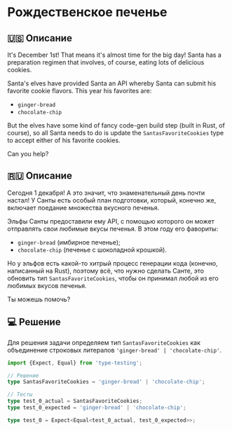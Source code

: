 # Рождественское печенье

## 🇺🇸 Описание

It's December 1st! That means it's almost time for the big day!
Santa has a preparation regimen that involves, of course,
eating lots of delicious cookies.

Santa's elves have provided Santa an API whereby Santa can submit
his favorite cookie flavors. This year his favorites are:

* `ginger-bread`
* `chocolate-chip`

But the elves have some kind of fancy code-gen build step
(built in Rust, of course), so all Santa needs to do is update
the `SantasFavoriteCookies` type to accept either of his favorite cookies.

Can you help?

## 🇷🇺 Описание

Сегодня 1 декабря! А это значит, что знаменательный день почти настал!
У Санты есть особый план подготовки, который, конечно же, включает
поедание множества вкусного печенья.

Эльфы Санты предоставили ему API, с помощью которого он может отправлять
свои любимые вкусы печенья. В этом году его фавориты:

* `ginger-bread` (имбирное печенье);
* `chocolate-chip` (печенье с шоколадной крошкой).

Но у эльфов есть какой-то хитрый процесс генерации кода
(конечно, написанный на Rust), поэтому всё, что нужно сделать Санте,
это обновить тип `SantasFavoriteCookies`, чтобы он принимал любой
из его любимых вкусов печенья.

Ты можешь помочь?

## 💻 Решение

Для решения задачи определяем тип `SantasFavoriteCookies` как объединение строковых литералов 
`'ginger-bread' | 'chocolate-chip'`.

```typescript
import {Expect, Equal} from 'type-testing';

// Решение
type SantasFavoriteCookies = 'ginger-bread' | 'chocolate-chip';

// Тесты
type test_0_actual = SantasFavoriteCookies;
type test_0_expected = 'ginger-bread' | 'chocolate-chip';

type test_0 = Expect<Equal<test_0_actual, test_0_expected>>;
```